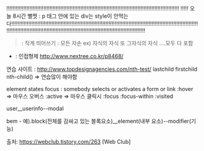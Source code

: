 !!!!!!!!!!!!!!!!!!!!!!!!!!!!!!!!!!!!!!!!!!!!!!!!!!!!!!!!!!!!!!!!!!!!!!!!!!!!!!!!!!!!!!!!!!!!!!!!!!!!!!!!!!!!!!!!
!!!!! 오늘 8시간 뻘찟 : p 태그 안에 있는 div는 style이 안먹는다!!!!!!!!!!!!!!!!!!!!!!!!!!!!!!!!!!!!!!!!!!!!!!!!!!!!!!!!!!!!!!!!!!!!!!!!!!!!!!!!!!!!!!!!!!!!!!!!!!!!!!!!!!!!!!!!!!!!!!!!!!!!!!!!!!!!!!!!!!!!!!!!!!!!!!!!!!!!!!!!!!!!!!!!!!!!!!!!!!!!!!!!!!!!!!!!!!!!!!!!!!!!!!!!!!!

> : 직계
띄어쓰기 : 모든 자손 ex) 자식의 자식 또 그자식의 자식 ....모두 다 포함

+ : 인접형제
http://www.nextree.co.kr/p8468/




연습 사이트 : http://www.topdesignagencies.com/nth-test/
lastchild 
firstchild
nth-child() => 연습많이 해야함




element states
focus : somebody selects  or activates a form or link
:hover => 마우스 오버스
:active => 마우스 클릭시
:focus
:focus-within
:visited




user__userinfo--modal


bem - 예).block(전체를 감싸고 있는 블록요소)__element(내부 요소)--modifier(기능) 

출처: https://webclub.tistory.com/263 [Web Club]